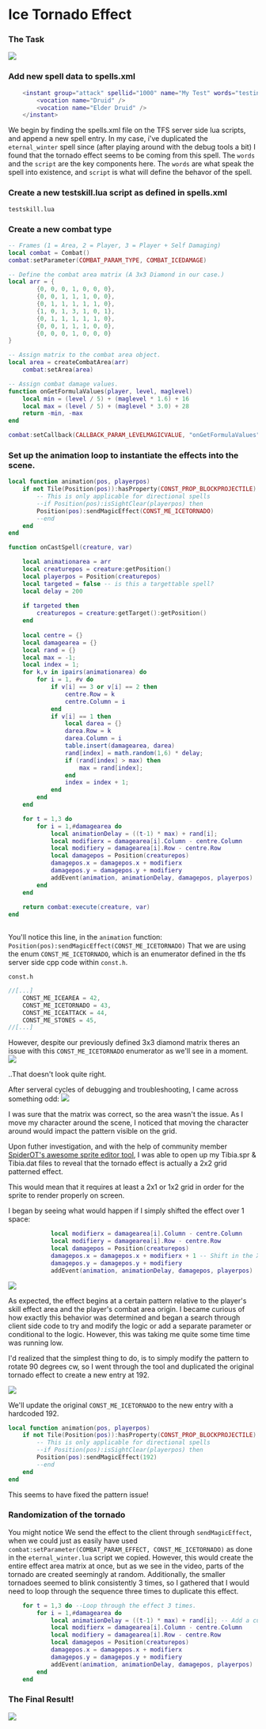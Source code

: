 ﻿# Ice Tornado Effect

### The Task
![](https://media.giphy.com/media/v1.Y2lkPTc5MGI3NjExdTUxNGxyZzlvM25vYXFvcXhxeHB5dHFwM2F6eHgza2dsdmt0azYxeCZlcD12MV9pbnRlcm5hbF9naWZfYnlfaWQmY3Q9Zw/af1YbBoEUG7nmgWZDu/giphy.gif)

### Add new spell data to spells.xml

```lua
	<instant group="attack" spellid="1000" name="My Test" words="testing123" level="60" mana="1" premium="0" selftarget="1" cooldown="5000" groupcooldown="4000" needlearn="0" script="attack/testskill.lua">
		<vocation name="Druid" />
		<vocation name="Elder Druid" />
	</instant>
```

We begin by finding the spells.xml file on the TFS server side lua scripts, and append a new spell entry. In my case, i've duplicated the `eternal_winter` spell since (after playing around with the debug tools a bit) I found that the tornado effect seems to be coming from this spell. The `words` and the `script` are the key components here. The `words` are what speak the spell into existence, and `script` is what will define the behavor of the spell. 

### Create a new testskill.lua script as defined in spells.xml
`testskill.lua`

### Create a new combat type 
```lua
-- Frames (1 = Area, 2 = Player, 3 = Player + Self Damaging)
local combat = Combat()
combat:setParameter(COMBAT_PARAM_TYPE, COMBAT_ICEDAMAGE)

-- Define the combat area matrix (A 3x3 Diamond in our case.)
local arr = {
        {0, 0, 0, 1, 0, 0, 0},
        {0, 0, 1, 1, 1, 0, 0},
        {0, 1, 1, 1, 1, 1, 0},
        {1, 0, 1, 3, 1, 0, 1},
        {0, 1, 1, 1, 1, 1, 0},
        {0, 0, 1, 1, 1, 0, 0},
        {0, 0, 0, 1, 0, 0, 0}
}

-- Assign matrix to the combat area object. 
local area = createCombatArea(arr)
    combat:setArea(area)

-- Assign combat damage values. 
function onGetFormulaValues(player, level, maglevel)
    local min = (level / 5) + (maglevel * 1.6) + 16
    local max = (level / 5) + (maglevel * 3.0) + 28
    return -min, -max
end

combat:setCallback(CALLBACK_PARAM_LEVELMAGICVALUE, "onGetFormulaValues")

```

### Set up the animation loop to instantiate the effects into the scene. 

```lua 
local function animation(pos, playerpos)
    if not Tile(Position(pos)):hasProperty(CONST_PROP_BLOCKPROJECTILE) then
        -- This is only applicable for directional spells
        --if Position(pos):isSightClear(playerpos) then
        Position(pos):sendMagicEffect(CONST_ME_ICETORNADO)
        --end
    end
end

function onCastSpell(creature, var)

    local animationarea = arr
    local creaturepos = creature:getPosition()
    local playerpos = Position(creaturepos)
    local targeted = false -- is this a targettable spell?
    local delay = 200
 
    if targeted then
        creaturepos = creature:getTarget():getPosition()
    end
 
    local centre = {}
    local damagearea = {}
    local rand = {}
    local max = -1;
    local index = 1;
    for k,v in ipairs(animationarea) do
        for i = 1, #v do
            if v[i] == 3 or v[i] == 2 then
                centre.Row = k
                centre.Column = i
            end
            if v[i] == 1 then
                local darea = {}
                darea.Row = k
                darea.Column = i
                table.insert(damagearea, darea)
                rand[index] = math.random(1,6) * delay;
                if (rand[index] > max) then
                    max = rand[index];
                end
                index = index + 1;
            end
        end
    end

    for t = 1,3 do
        for i = 1,#damagearea do
            local animationDelay = ((t-1) * max) + rand[i];
            local modifierx = damagearea[i].Column - centre.Column
            local modifiery = damagearea[i].Row - centre.Row 
            local damagepos = Position(creaturepos)
            damagepos.x = damagepos.x + modifierx 
            damagepos.y = damagepos.y + modifiery
            addEvent(animation, animationDelay, damagepos, playerpos)
        end
    end
    
    return combat:execute(creature, var)
end
    
```

You'll notice this line, in the `animation` function:
    `Position(pos):sendMagicEffect(CONST_ME_ICETORNADO)`
That we are using the enum `CONST_ME_ICETORNADO`, which is an enumerator defined in the tfs server side cpp code within `const.h`.

`const.h`
```cpp
//[...]
	CONST_ME_ICEAREA = 42,
	CONST_ME_ICETORNADO = 43,
	CONST_ME_ICEATTACK = 44,
	CONST_ME_STONES = 45,
//[...]
```
However, despite our previously defined 3x3 diamond matrix 
theres an issue with this `CONST_ME_ICETORNADO` enumerator as we'll see in a moment.
![]( https://media.giphy.com/media/v1.Y2lkPTc5MGI3NjExZ3V0M2lieGlzeGNpeDU1bG1xZnUzOWp2ZTJxOWR4emlpYmt3cGh4dSZlcD12MV9pbnRlcm5hbF9naWZfYnlfaWQmY3Q9Zw/z4ChUMfwLOgD94pWpo/giphy.gif)

..That doesn't look quite right. 

After serveral cycles of debugging and troubleshooting, I came across something odd:
![](https://media.giphy.com/media/v1.Y2lkPTc5MGI3NjExdzVtNWgxdThyN2RrcG1kbWh3ejQ2NXloNWY2c3I2NzdwcGtyZGprcCZlcD12MV9pbnRlcm5hbF9naWZfYnlfaWQmY3Q9Zw/xDfoi9jv5eStzahDZk/giphy.gif)

I was sure that the matrix was correct, so the area wasn't the issue. As I move my character around the scene, I noticed that moving the character around would impact the pattern visible on the grid. 

Upon futher investigation, and with the help of community member [SpiderOT's awesome sprite editor tool](https://otland.net/threads/assets-editor-2-0.286901/), I was able to open up my Tibia.spr & Tibia.dat files to reveal that the tornado effect is actually a 2x2 grid patterned effect. 

This would mean that it requires at least a 2x1 or 1x2 grid in order for the sprite to render properly on screen.

I began by seeing what would happen if I simply shifted the effect over 1 space: 
```lua
            local modifierx = damagearea[i].Column - centre.Column
            local modifiery = damagearea[i].Row - centre.Row 
            local damagepos = Position(creaturepos)
            damagepos.x = damagepos.x + modifierx + 1 -- Shift in the X by 1 unit. 
            damagepos.y = damagepos.y + modifiery
            addEvent(animation, animationDelay, damagepos, playerpos)
```
![](https://media.giphy.com/media/v1.Y2lkPTc5MGI3NjExbWt3cTRyZWRrdHF6M3ppbmdjMXlvMGgxM2w0NGExdDJ5N3RsNm05eiZlcD12MV9pbnRlcm5hbF9naWZfYnlfaWQmY3Q9Zw/nawKXwWRLTr36j73gI/giphy.gif)

As expected, the effect begins at a certain pattern relative to the player's skill effect area and the player's combat area origin. I became curious of how exactly this behavior was determined and began a search through client side code to try and modify the logic or add a separate parameter or conditional to the logic. However, this was taking me quite some time time was running low. 

I'd realized that the simplest thing to do, is to simply modify the pattern to rotate 90 degrees cw, so I went through the tool and duplicated the original tornado effect to create a new entry at 192.
 
![](https://media.giphy.com/media/v1.Y2lkPTc5MGI3NjExeWR0ZzVvczA1YjM2MGg5N3duYjVzMmc1dGVncjhrYnhvY2ZrcXB2aCZlcD12MV9pbnRlcm5hbF9naWZfYnlfaWQmY3Q9Zw/oJHlSy7tQr0qbEUbtm/giphy.gif)

We'll update the original `CONST_ME_ICETORNADO` to the new entry with a hardcoded 192. 
```lua
local function animation(pos, playerpos)
    if not Tile(Position(pos)):hasProperty(CONST_PROP_BLOCKPROJECTILE) then
        -- This is only applicable for directional spells
        --if Position(pos):isSightClear(playerpos) then
        Position(pos):sendMagicEffect(192)
        --end
    end
end
```
This seems to have fixed the pattern issue!

### Randomization of the tornado
You might notice We send the effect to the client through `sendMagicEffect`, when we could just as easily have used `combat:setParameter(COMBAT_PARAM_EFFECT, CONST_ME_ICETORNADO)`
 as done in the `eternal_winter.lua` script we copied. However, this would create the entire effect area matrix at once, but as we see in the video, parts of the tornado are created seemingly at random. Additionally, the smaller tornadoes seemed to blink consistently 3 times, so I gathered that I would need to loop through the sequence three times to duplicate this effect. 

```lua
    for t = 1,3 do --Loop through the effect 3 times.
        for i = 1,#damagearea do
            local animationDelay = ((t-1) * max) + rand[i]; -- Add a cumulative delay based on the number of iterations, t.
            local modifierx = damagearea[i].Column - centre.Column
            local modifiery = damagearea[i].Row - centre.Row 
            local damagepos = Position(creaturepos)
            damagepos.x = damagepos.x + modifierx 
            damagepos.y = damagepos.y + modifiery
            addEvent(animation, animationDelay, damagepos, playerpos)
        end
    end
```

### The Final Result!
![](https://media.giphy.com/media/v1.Y2lkPTc5MGI3NjExeHN5M2Q0aWloODZyOGVpbzBjOHh6NzYyZWU1NjI2YnM0Njk3aXF5diZlcD12MV9pbnRlcm5hbF9naWZfYnlfaWQmY3Q9Zw/M4TFIBVVpaV6AXS66h/giphy.gif)
